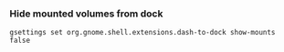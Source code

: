 ### Hide mounted volumes from dock
```
gsettings set org.gnome.shell.extensions.dash-to-dock show-mounts false
```

